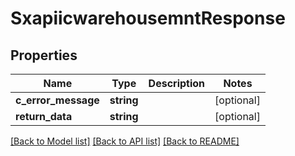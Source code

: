 # SxapiicwarehousemntResponse

## Properties
Name | Type | Description | Notes
------------ | ------------- | ------------- | -------------
**c_error_message** | **string** |  | [optional] 
**return_data** | **string** |  | [optional] 

[[Back to Model list]](../README.md#documentation-for-models) [[Back to API list]](../README.md#documentation-for-api-endpoints) [[Back to README]](../README.md)


